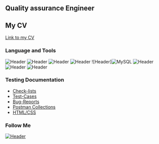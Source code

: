 
## Quality assurance Engineer 
## My CV
[Link to my CV](https://drive.google.com/file/d/1eo2Xl6Pvy5vWxxX3gadbAgkJh6hadsg9/view?usp=share_link)
### Language and Tools
![Header](https://img.shields.io/badge/Jira-090909?style=for-the-badge&logo=jira&logoColor=136be1)
![Header](https://img.shields.io/badge/Postman-090909?style=for-the-badge&logo=postman&logoColor=f76935)
![Header](https://img.shields.io/badge/Swagger-090909?style=for-the-badge&logo=swagger&logoColor=7ede2b)
![Header](https://img.shields.io/badge/Github-090909?style=for-the-badge&logo=github&logoColor=8cc4d7)
![Header]![MySQL](https://img.shields.io/badge/mysql-%2300f.svg?style=for-the-badge&logo=mysql&logoColor=white)
![Header](https://img.shields.io/badge/DevTools-090909?style=for-the-badge&logo=googlechrome&logoColor=2674f2)
![Header](https://img.shields.io/badge/css3-%231572B6.svg?style=for-the-badge&logo=css3&logoColor=white)
![Header](https://img.shields.io/badge/html5-%23E34F26.svg?style=for-the-badge&logo=html5&logoColor=white)

### Testing Documentation

- [Check-lists](https://github.com/Ksenia-Misch/Checklist-)
- [Test-Cases](https://github.com/Ksenia-Misch/Test-cases)
- [Bug-Reports](https://github.com/Ksenia-Misch/Bug-reports)
- [Postman Collections](https://github.com/Ksenia-Misch/Postman-collection-)
- [HTML/CSS](https://github.com/Ksenia-Misch/HTML-CSS)

### Follow Me
[![Header](https://img.shields.io/badge/Telegram-2CA5E0?style=for-the-badge&logo=telegram&logoColor=white)](https://t.me/Misch_K)
